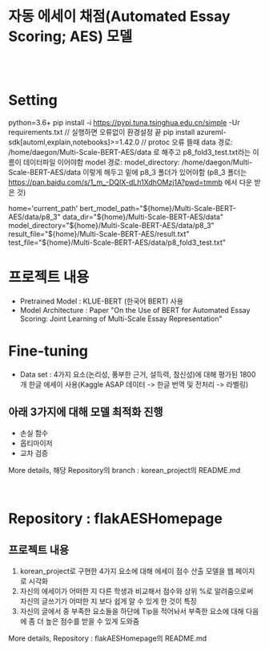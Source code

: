 # 자동 에세이 채점(Automated Essay Scoring; AES) 모델 

<br> <br>

# Setting

python=3.6+
pip install -i https://pypi.tuna.tsinghua.edu.cn/simple -Ur requirements.txt     // 실행하면 오류없이 환경설정 끝
pip install azureml-sdk[automl,explain,notebooks]>=1.42.0  // protoc 오류 뜰때
data 경로: /home/daegon/Multi-Scale-BERT-AES/data 로 해주고 p8_fold3_test.txt라는 이름이 데이터파일 이어야함
model 경로: model_directory: /home/daegon/Multi-Scale-BERT-AES/data 이렇게 해두고 밑에 p8_3 폴더가 있어야함 (p8_3 폴더는 https://pan.baidu.com/s/1_m_-DQlX-dLh1XdhOMzj1A?pwd=tmmb  에서 다운 받은 것)


home='current_path'
bert_model_path="${home}/Multi-Scale-BERT-AES/data/p8_3"
data_dir="${home}/Multi-Scale-BERT-AES/data"
model_directory="${home}/Multi-Scale-BERT-AES/data/p8_3"
result_file="${home}/Multi-Scale-BERT-AES/result.txt"
test_file="${home}/Multi-Scale-BERT-AES/data/p8_fold3_test.txt"


# 프로젝트 내용
- Pretrained Model : KLUE-BERT (한국어 BERT) 사용 <br>
- Model Architecture : Paper "On the Use of BERT for Automated Essay Scoring: Joint Learning of Multi-Scale Essay Representation" <br>
# Fine-tuning 
- Data set : 4가지 요소(논리성, 풍부한 근거, 설득력, 참신성)에 대해 평가된 1800개 한글 에세이 사용(Kaggle ASAP 데이터 -> 한글 번역 및 전처리 -> 라벨링) <br>
## 아래 3가지에 대해 모델 최적화 진행
- 손실 함수 <br> 
- 옵티마이저 <br> 
- 교차 검증 <br>

More details, 해당 Repository의 branch : korean_project의 README.md

<br>

# Repository : flakAESHomepage
## 프로젝트 내용
1. korean_project로 구현한 4가지 요소에 대해 에세이 점수 산출 모델을 웹 페이지로 시각화 <br>
2. 자신의 에세이가 어떠한 지 다른 학생과 비교해서 점수와 상위 %로 알려줌으로써 자신의 글쓰기가 어떠한 지 보다 쉽게 알 수 있게 한 것이 특징 <br>
3. 자신의 글에서 중 부족한 요소들을 하단에 Tip을 적어놔서 부족한 요소에 대해 다음에 좀 더 높은 점수를 받을 수 있게 도와줌 <br>

More details, Repository : flakAESHomepage의 README.md 
